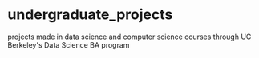 # undergraduate_projects
projects made in data science and computer science courses through UC Berkeley's Data Science BA program
